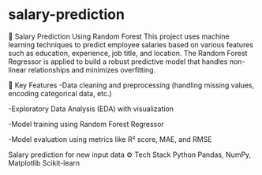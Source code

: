 # salary-prediction
💼 Salary Prediction Using Random Forest
This project uses machine learning techniques to predict employee salaries based on various features such as education, experience, job title, and location.
The Random Forest Regressor is applied to build a robust predictive model that handles non-linear relationships and minimizes overfitting.

🧠 Key Features
  -Data cleaning and preprocessing (handling missing values, encoding categorical data, etc.)

  -Exploratory Data Analysis (EDA) with visualization

  -Model training using Random Forest Regressor

  -Model evaluation using metrics like R² score, MAE, and RMSE

Salary prediction for new input data
⚙️ Tech Stack
Python
Pandas, NumPy, Matplotlib
Scikit-learn
